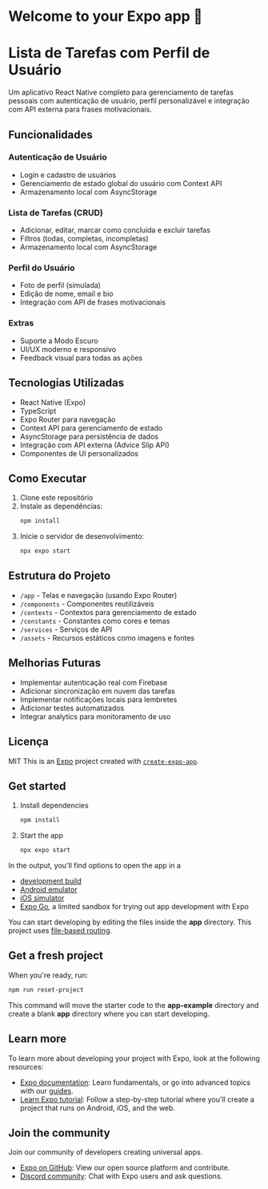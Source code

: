 # Welcome to your Expo app 👋
# Lista de Tarefas com Perfil de Usuário

Um aplicativo React Native completo para gerenciamento de tarefas pessoais com autenticação de usuário, perfil personalizável e integração com API externa para frases motivacionais.

## Funcionalidades

### Autenticação de Usuário
- Login e cadastro de usuários
- Gerenciamento de estado global do usuário com Context API
- Armazenamento local com AsyncStorage

### Lista de Tarefas (CRUD)
- Adicionar, editar, marcar como concluída e excluir tarefas
- Filtros (todas, completas, incompletas)
- Armazenamento local com AsyncStorage

### Perfil do Usuário
- Foto de perfil (simulada)
- Edição de nome, email e bio
- Integração com API de frases motivacionais

### Extras
- Suporte a Modo Escuro
- UI/UX moderno e responsivo
- Feedback visual para todas as ações

## Tecnologias Utilizadas

- React Native (Expo)
- TypeScript
- Expo Router para navegação
- Context API para gerenciamento de estado
- AsyncStorage para persistência de dados
- Integração com API externa (Advice Slip API)
- Componentes de UI personalizados

## Como Executar

1. Clone este repositório
2. Instale as dependências:
   ```bash
   npm install
   ```
3. Inicie o servidor de desenvolvimento:
   ```bash
   npx expo start
   ```

## Estrutura do Projeto

- `/app` - Telas e navegação (usando Expo Router)
- `/components` - Componentes reutilizáveis
- `/contexts` - Contextos para gerenciamento de estado
- `/constants` - Constantes como cores e temas
- `/services` - Serviços de API
- `/assets` - Recursos estáticos como imagens e fontes

## Melhorias Futuras

- Implementar autenticação real com Firebase
- Adicionar sincronização em nuvem das tarefas
- Implementar notificações locais para lembretes
- Adicionar testes automatizados
- Integrar analytics para monitoramento de uso

## Licença

MIT
This is an [Expo](https://expo.dev) project created with [`create-expo-app`](https://www.npmjs.com/package/create-expo-app).

## Get started

1. Install dependencies

   ```bash
   npm install
   ```

2. Start the app

   ```bash
   npx expo start
   ```

In the output, you'll find options to open the app in a

- [development build](https://docs.expo.dev/develop/development-builds/introduction/)
- [Android emulator](https://docs.expo.dev/workflow/android-studio-emulator/)
- [iOS simulator](https://docs.expo.dev/workflow/ios-simulator/)
- [Expo Go](https://expo.dev/go), a limited sandbox for trying out app development with Expo

You can start developing by editing the files inside the **app** directory. This project uses [file-based routing](https://docs.expo.dev/router/introduction).

## Get a fresh project

When you're ready, run:

```bash
npm run reset-project
```

This command will move the starter code to the **app-example** directory and create a blank **app** directory where you can start developing.

## Learn more

To learn more about developing your project with Expo, look at the following resources:

- [Expo documentation](https://docs.expo.dev/): Learn fundamentals, or go into advanced topics with our [guides](https://docs.expo.dev/guides).
- [Learn Expo tutorial](https://docs.expo.dev/tutorial/introduction/): Follow a step-by-step tutorial where you'll create a project that runs on Android, iOS, and the web.

## Join the community

Join our community of developers creating universal apps.

- [Expo on GitHub](https://github.com/expo/expo): View our open source platform and contribute.
- [Discord community](https://chat.expo.dev): Chat with Expo users and ask questions.
